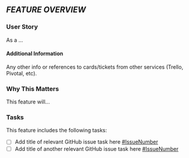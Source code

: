 ## _FEATURE OVERVIEW_


### User Story
As a ...


#### Additional Information
Any other info or references to cards/tickets from other services (Trello, Pivotal, etc).


### Why This Matters
This feature will...


### Tasks
This feature includes the following tasks:
- [ ] Add title of relevant GitHub issue task here [#IssueNumber](link-to-issue)
- [ ] Add title of another relevant GitHub issue task here [#IssueNumber](link-to-issue)
